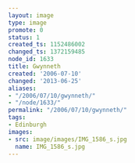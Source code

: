 ```yaml
---
layout: image
type: image
promote: 0
status: 1
created_ts: 1152486002
changed_ts: 1372159485
node_id: 1633
title: Gwynneth
created: '2006-07-10'
changed: '2013-06-25'
aliases:
- "/2006/07/10/gwynneth/"
- "/node/1633/"
permalink: "/2006/07/10/gwynneth/"
tags:
- Edinburgh
images:
- src: image/images/IMG_1586_s.jpg
  name: IMG_1586_s.jpg
---
```



